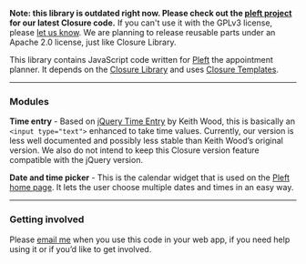 **Note: this library is outdated right now. Please check out the [pleft project](http://code.google.com/p/pleft/) for our latest Closure code.** If you can't use it with the GPLv3 license, please [let us know](mailto:sander@pleft.com). We are planning to release reusable parts under an Apache 2.0 license, just like Closure Library.

This library contains JavaScript code written for [Pleft](http://www.pleft.com/) the appointment planner. It depends on the [Closure Library](http://code.google.com/closure/library/) and uses [Closure Templates](http://code.google.com/closure/templates/).


---


### Modules ###

**Time entry** -
Based on [jQuery Time Entry](http://keith-wood.name/timeEntry.html) by Keith Wood, this is basically an `<input type="text">` enhanced to take time values. Currently, our version is less well documented and possibly less stable than Keith Wood’s original version. We also do not intend to keep this Closure version feature compatible with the jQuery version.

**Date and time picker** -
This is the calendar widget that is used on the [Pleft home page](http://www.pleft.com/). It lets the user choose multiple dates and times in an easy way.


---


### Getting involved ###

Please [email me](mailto:sander@pleft.com) when you use this code in your web app, if you need help using it or if you’d like to get involved.
